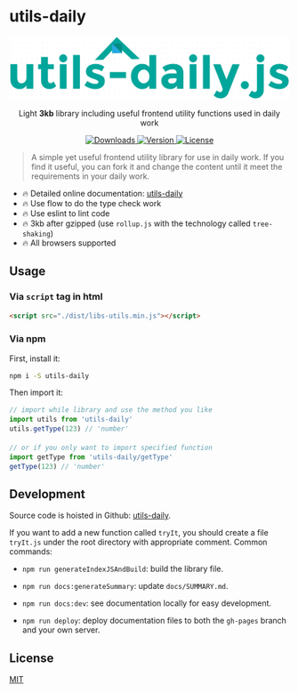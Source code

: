 # utils-daily

<p align="center">
  <a href="javascript:void(0);" target="_blank" rel="noopener noreferrer">
    <img width="550" src="./assets/logo.png" alt="utils-daily.js">
  </a>
</p>

<p align="center"> Light <b>3kb</b> library including useful frontend utility functions used in daily work</p>

<p align="center">
  <a href="https://npmcharts.com/compare/utils-daily?minimal=true">
    <img src="https://img.shields.io/npm/dm/utils-daily.svg" alt="Downloads">
  </a>
  <a href="https://www.npmjs.com/package/utils-daily">
    <img src="https://img.shields.io/npm/v/utils-daily.svg" alt="Version">
  </a>
  <a href="https://www.npmjs.com/package/utils-daily">
    <img src="https://img.shields.io/npm/l/utils-daily.svg" alt="License">
  </a>
</p>

> A simple yet useful frontend utility library for use in daily work. If you find it useful, you can fork it and change the content until it meet the requirements in your daily work.


* 🔥 Detailed online documentation: [utils-daily](http://www.lookmaths.com/)
* 🔥 Use flow to do the type check work
* 🔥 Use eslint to lint code
* 🔥 3kb after gzipped (use `rollup.js` with the technology called `tree-shaking`)
* 🔥 All browsers supported


## Usage

### Via `script` tag in html

```html
<script src="./dist/libs-utils.min.js"></script>
```

### Via npm

First, install it:

```bash
npm i -S utils-daily
```

Then import it:

```javascript
// import while library and use the method you like
import utils from 'utils-daily'
utils.getType(123) // 'number'

// or if you only want to import specified function
import getType from 'utils-daily/getType'
getType(123) // 'number'
```


## Development

Source code is hoisted in Github: [utils-daily](https://github.com/Yakima-Teng/utils-daily).

If you want to add a new function called `tryIt`, you should create a file `tryIt.js` under the root directory with appropriate comment. Common commands:

- `npm run generateIndexJSAndBuild`: build the library file.

- `npm run docs:generateSummary`: update `docs/SUMMARY.md`.

- `npm run docs:dev`: see documentation locally for easy development.

- `npm run deploy`: deploy documentation files to both the `gh-pages` branch and your own server.


## License

[MIT](./LICENSE)
